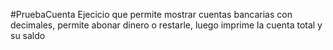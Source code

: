 #PruebaCuenta
Ejecicio que permite mostrar cuentas bancarias con decimales, permite abonar dinero o restarle,  luego imprime la cuenta total y su saldo
